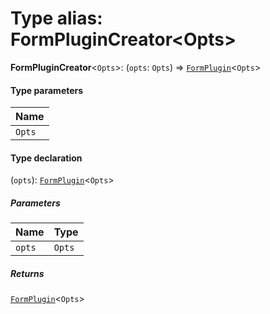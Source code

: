 # Type alias: FormPluginCreator\<Opts>

**FormPluginCreator**<`Opts`>: (`opts`: `Opts`) => [`FormPlugin`](/en/auto-docs/editor/classes/FormPlugin.md)<`Opts`>

#### Type parameters

| Name |
| :------ |
| `Opts` |

#### Type declaration

(`opts`): [`FormPlugin`](/en/auto-docs/editor/classes/FormPlugin.md)<`Opts`>

##### Parameters

| Name | Type |
| :------ | :------ |
| `opts` | `Opts` |

##### Returns

[`FormPlugin`](/en/auto-docs/editor/classes/FormPlugin.md)<`Opts`>
